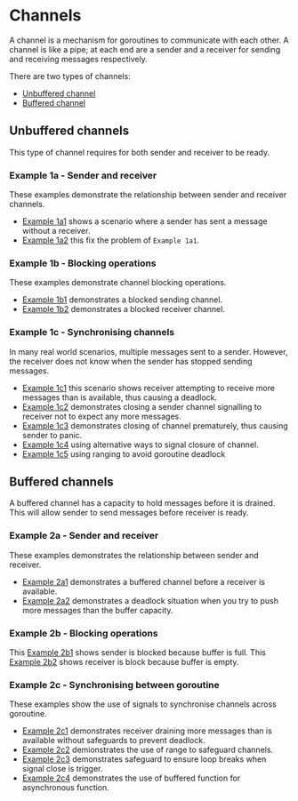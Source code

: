 # Channels

A channel is a mechanism for goroutines to communicate with each other. A channel is like a pipe; at each end are a sender and a receiver for sending and receiving messages respectively.

There are two types of channels:

* [Unbuffered channel](#unbuffered-channels)
* [Buffered channel](#buffered-channels)

## Unbuffered channels

This type of channel requires for both sender and receiver to be ready.

### Example 1a - Sender and receiver

These examples demonstrate the relationship between sender and receiver channels.

* [Example 1a1](./ex1a1/main.go) shows a scenario where a sender has sent a message without a receiver.
* [Example 1a2](./ex1a2/main.go) this fix the problem of `Example 1a1`.

### Example 1b - Blocking operations

These examples demonstrate channel blocking operations.

* [Example 1b1](./ex1b1/main.go) demonstrates a blocked sending channel.
* [Example 1b2](./ex1b2/main.go) demonstrates a blocked receiver channel.

### Example 1c - Synchronising channels

In many real world scenarios, multiple messages sent to a sender. However, the receiver does not know when the sender has stopped sending messages. 

* [Example 1c1](./ex1c1/main.go) this scenario shows receiver attempting to receive more messages than is available, thus causing a deadlock.
* [Example 1c2](./ex1c2/main.go) demonstrates closing a sender channel signalling to receiver not to expect any more messages.
* [Example 1c3](./ex1c3/main.go) demonstrates closing of channel prematurely, thus causing sender to panic.
* [Example 1c4](./ex1c4/main.go) using alternative ways to signal closure of channel.
* [Example 1c5](./ex1c5/main.go) using ranging to avoid goroutine deadlock

## Buffered channels

A buffered channel has a capacity to hold messages before it is drained. This will allow sender to send messages before receiver is ready.

### Example 2a - Sender and receiver

These examples demonstrates the relationship between sender and receiver.

* [Example 2a1](./ex2a1/main.go) demonstrates a buffered channel before a receiver is available.
* [Example 2a2](./ex2a2/main.go) demonstrates a deadlock situation when you try to push more messages than the buffer capacity.

### Example 2b - Blocking operations

This [Example 2b1](./ex2b1/main.go) shows sender is blocked because buffer is full.
This [Example 2b2](./ex2b2/main.go) shows receiver is block because buffer is empty. 

### Example 2c - Synchronising between goroutine

These examples show the use of signals to synchronise channels across goroutine.

* [Example 2c1](./ex2c1/main.go) demonstrates receiver draining more messages than is available without safeguards to prevent deadlock.
* [Example 2c2](./ex2c2/main.go) demionstrates the use of range to safeguard channels.
* [Example 2c3](./ex2c3/main.go) demonstrates safeguard to ensure loop breaks when signal close is trigger. 
* [Example 2c4](./ex2c4/main.go) demonstrates the use of buffered function for asynchronous function.

